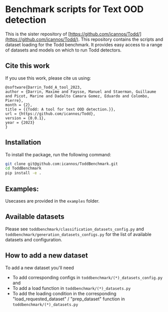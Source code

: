 
# Benchmark scripts for Text OOD detection 

This is the sister repository of [https://github.com/icannos/Todd/](https://github.com/icannos/Todd/). 
This repository contains the scripts and dataset loading for the Todd benchmark. It provides easy access to a range
of datasets and models on which to run Todd detectors.

## Cite this work

If you use this work, please cite us using:

```
@software{Darrin_Todd_A_tool_2023,
author = {Darrin, Maxime and Faysse, Manuel and Staerman, Guillaume and Picot, Marine and Dadalto Camara Gomez, Eduardo and Colombo, Pierre},
month = {2},
title = {{Todd: A tool for text OOD detection.}},
url = {https://github.com/icannos/Todd},
version = {0.0.1},
year = {2023}
}
```

## Installation

To install the package, run the following command:

```bash
git clone git@github.com:icannos/ToddBenchmark.git
cd ToddBenchmark
pip install -e .
```

## Examples:

Usecases are provided in the `examples` folder.

## Available datasets

Please see `toddbenchmark/classification_datasets_config.py` and
`toddbenchmark/generation_datasets_configs.py` for the list of available datasets and configuration.

## How to add a new dataset

To add a new dataset you'll need 
- To add corresponding configs in `toddbenchmark/(*)_datasets_config.py` and
- To add a load function in `toddbenchmark/(*)_datasets.py`
- To add the loading condition in the corresponding "load_requested_dataset" / "prep_dataset" function in `toddbenchmark/(*)_datasets.py`
